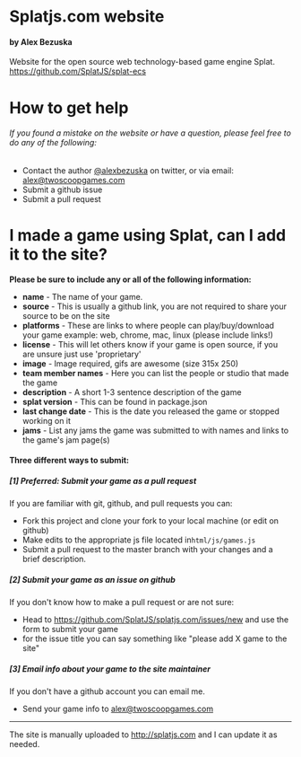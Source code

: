 # Splatjs.com website
#### by Alex Bezuska
 Website for the open source web technology-based game engine Splat. 
<https://github.com/SplatJS/splat-ecs>

# How to get help
###### If you found a mistake on the website or have a question, please feel free to do any of the following:

* Contact the author [@alexbezuska](https://twitter.com/alexbezuska) on twitter, or via email: <alex@twoscoopgames.com>
* Submit a github issue
* Submit a pull request

# I made a game using Splat, can I add it to the site?

**Please be sure to include any or all of the following information:**
* **name** - The name of your game.
* **source** - This is usually a github link, you are not required to share your source to be on the site
* **platforms** - These are links to where people can play/buy/download your game example: web, chrome, mac, linux (please include links!)
* **license** - This will let others know if your game is open source, if you are unsure just use 'proprietary'
* **image** - Image required, gifs are awesome (size 315x 250)
* **team member names** - Here you can list the people or studio that made the game
* **description** - A short 1-3 sentence description of the game
* **splat version** - This can be found in package.json
* **last change date** - This is the date you released the game or stopped working on it
* **jams** - List any jams the game was submitted to with names and links to the game's jam page(s)

#### Three different ways to submit:

##### [1] Preferred: Submit your game as a pull request
If you are familiar with git, github, and pull requests you can:
* Fork this project and clone your fork to your local machine (or edit on github)
* Make edits to the appropriate js file located in`html/js/games.js`
* Submit a pull request to the master branch with your changes and a brief description.

##### [2] Submit your game as an issue on github
If you don't know how to make a pull request or are not sure:
* Head to <https://github.com/SplatJS/splatjs.com/issues/new> and use the form to submit your game
* for the issue title you can say something like "please add X game to the site"

##### [3] Email info about your game to the site maintainer
If you don't have a github account you can email me.
* Send your game info to <alex@twoscoopgames.com>

---

The site is manually uploaded to <http://splatjs.com> and I can update it as needed.
